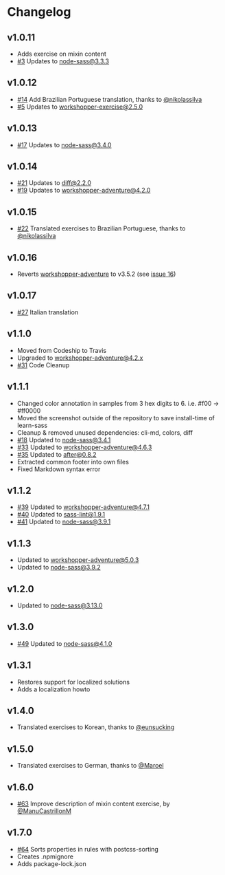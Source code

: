 # Changelog

## v1.0.11
- Adds exercise on mixin content
- [#3](https://github.com/workshopper/learn-sass/pull/3) Updates to node-sass@3.3.3

## v1.0.12
- [#14](https://github.com/workshopper/learn-sass/pull/14) Add Brazilian Portuguese translation, thanks to [@nikolassilva](https://github.com/nikolassilva)
- [#5](https://github.com/workshopper/learn-sass/pull/5) Updates to workshopper-exercise@2.5.0

## v1.0.13
- [#17](https://github.com/workshopper/learn-sass/pull/17) Updates to node-sass@3.4.0

## v1.0.14
- [#21](https://github.com/workshopper/learn-sass/pull/21) Updates to diff@2.2.0
- [#19](https://github.com/workshopper/learn-sass/pull/19) Updates to workshopper-adventure@4.2.0

## v1.0.15
- [#22](https://github.com/workshopper/learn-sass/pull/22) Translated exercises to Brazilian Portuguese, thanks to [@nikolassilva](https://github.com/nikolassilva)

## v1.0.16
- Reverts [workshopper-adventure](https://github.com/workshopper/workshopper-adventure) to v3.5.2 (see [issue 16](https://github.com/workshopper/workshopper-adventure/issues/16))

## v1.0.17
- [#27](https://github.com/workshopper/learn-sass/pull/27) Italian translation

## v1.1.0
- Moved from Codeship to Travis
- Upgraded to workshopper-adventure@4.2.x
- [#31](https://github.com/workshopper/learn-sass/issues/31) Code Cleanup

## v1.1.1
- Changed color annotation in samples from 3 hex digits to 6. i.e. #f00 -> #ff0000
- Moved the screenshot outside of the repository to save install-time of learn-sass
- Cleanup & removed unused dependencies: cli-md, colors, diff
- [#18](https://github.com/workshopper/learn-sass/pull/18) Updated to node-sass@3.4.1
- [#33](https://github.com/workshopper/learn-sass/pull/33) Updated to workshopper-adventure@4.6.3
- [#35](https://github.com/workshopper/learn-sass/pull/35) Updated to after@0.8.2
- Extracted common footer into own files
- Fixed Markdown syntax error

## v1.1.2
- [#39](https://github.com/workshopper/learn-sass/pull/39) Updated to workshopper-adventure@4.7.1
- [#40](https://github.com/workshopper/learn-sass/pull/40) Updated to sass-lint@1.9.1
- [#41](https://github.com/workshopper/learn-sass/pull/41) Updated to node-sass@3.9.1

## v1.1.3
- Updated to workshopper-adventure@5.0.3
- Updated to node-sass@3.9.2

## v1.2.0
- Updated to node-sass@3.13.0

## v1.3.0
- [#49](https://github.com/workshopper/learn-sass/pull/49) Updated to node-sass@4.1.0

## v1.3.1
- Restores support for localized solutions
- Adds a localization howto

## v1.4.0
- Translated exercises to Korean, thanks to [@eunsucking](https://github.com/eunsucking)

## v1.5.0
- Translated exercises to German, thanks to [@Maroel](https://github.com/Maroel)

## v1.6.0
- [#63](https://github.com/workshopper/learn-sass/pull/63) Improve description of mixin content exercise, by [@ManuCastrillonM](https://github.com/ManuCastrillonM)

## v1.7.0
- [#64](https://github.com/workshopper/learn-sass/pull/64) Sorts properties in rules with postcss-sorting
- Creates .npmignore
- Adds package-lock.json
